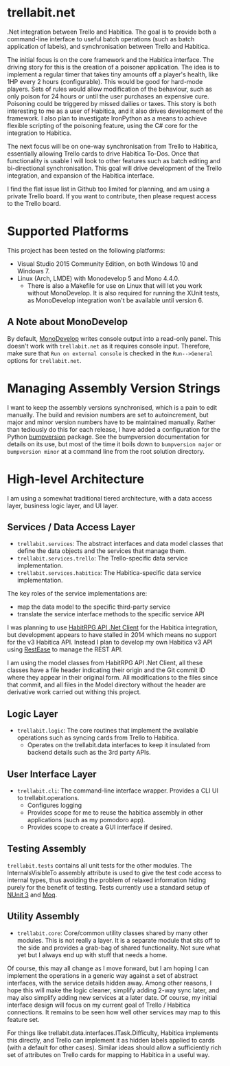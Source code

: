 # trellabit.net
.Net integration between Trello and Habitica. The goal is to provide both
a command-line interface to useful batch operations (such as batch application
of labels), and synchronisation between Trello and Habitica. 

The initial focus is on the core framework and the Habitica interface. The
driving story for this is the creation of a poisoner application. The idea is to
implement a regular timer that takes tiny amounts off a player's health, like
1HP every 2 hours (configurable). This would be good for hard-mode players. Sets
of rules would allow modification of the behaviour, such as only poison for 24
hours or until the user purchases an expensive cure.  Poisoning could be
triggered by missed dailies or taxes. This story is both interesting to me as
a user of Habitica, and it also drives development of the framework. I also plan
to investigate IronPython as a means to achieve flexible scripting of the
poisoning feature, using the C# core for the integration to Habitica.

The next focus will be on one-way synchronisation from Trello to Habitica,
essentially allowing Trello cards to drive Habitica To-Dos.  Once that
functionality is usable I will look to other features such as batch editing and
bi-directional synchronisation.  This goal will drive development of the Trello
integration, and expansion of the Habitica interface.

I find the flat issue list in Github too limited for planning, and am using
a private Trello board. If you want to contribute, then please request access to
the Trello board.

# Supported Platforms
This project has been tested on the following platforms:

* Visual Studio 2015 Community Edition, on both Windows 10 and Windows 7.
* Linux (Arch, LMDE) with Monodevelop 5 and Mono 4.4.0.
  * There is also a Makefile for use on Linux that will let you work without MonoDevelop. 
It is also required for running the XUnit tests, as MonoDevelop integration won't be available
until version 6.

## A Note about MonoDevelop
By default, [MonoDevelop](http://www.monodevelop.com/) writes console output
into a read-only panel.
This doesn't work with `trellabit.net` as it requires console input.
Therefore, make sure that `Run on external console` is checked in the `Run-->General` options for `trellabit.net`.

# Managing Assembly Version Strings
I want to keep the assembly versions synchronised, which is a pain to edit
manually. The build and revision numbers are set to autoincrement, but major and
minor version numbers have to be maintained manually. Rather than tediously do
this for each release, I have added a configuration for the Python
[bumpversion](https://github.com/peritus/bumpversion) package. See the
bumpversion documentation for details on its use, but most of the time it boils
down to `bumpversion major` or `bumpversion minor` at a command line from the
root solution directory.

# High-level Architecture

I am using a somewhat traditional tiered architecture, with a data access layer,
business logic layer, and UI layer.

## Services / Data Access Layer
* `trellabit.services`: The abstract interfaces and data model classes that define the data objects and the services that manage them.
* `trellabit.services.trello`: The Trello-specific data service implementation.
* `trellabit.services.habitica`: The Habitica-specific data service implementation.

The key roles of the service implementations are:
* map the data model to the specific third-party service
* translate the service interface methods to the specific service API

I was planning to use [HabitRPG API .Net Client](https://github.com/marska/habitrpg-api-dotnet-client)
for the Habitica integration, but development appears to have stalled in 2014 which means no
support for the v3 Habitica API. Instead I plan to develop my own Habitica v3 API using 
[RestEase](https://github.com/canton7/RestEase) to manage the REST API.

I am using the model classes from HabitRPG API .Net Client, all these classes
have a file header indicating their origin and the Git commit ID where they
appear in their original form. All modifications to the files since that commit,
and all files in the Model directory without the header are derivative work
carried out withing this project.

## Logic Layer
* `trellabit.logic`: The core routines that implement the available operations such as syncing cards from Trello to Habitica.
    * Operates on the trellabit.data interfaces to keep it insulated from backend details such as the 3rd party APIs.

## User Interface Layer
* `trellabit.cli`: The command-line interface wrapper. Provides a CLI UI to trellabit.operations.
    * Configures logging
    * Provides scope for me to reuse the habitica assembly in other applications (such as my pomodoro app).
    * Provides scope to create a GUI interface if desired.

## Testing Assembly
`trellabit.tests` contains all unit tests for the other modules. The
InternalsVisibleTo assembly attribute is used to give the test code access to
internal types, thus avoiding the problem of relaxed information hiding purely
for the benefit of testing. Tests currently use a standard setup of
[NUnit 3](http://www.nunit.org/) and [Moq](https://github.com/moq/moq4).

## Utility Assembly
* `trellabit.core`: Core/common utility classes shared by many other modules.
This is not really a layer. It is a separate module that sits off to the side
and provides a grab-bag of shared functionality. Not sure what yet but I always
end up with stuff that needs a home.
    
Of course, this may all change as I move forward, but I am hoping I can
implement the operations in a generic way against a set of abstract interfaces,
with the service details hidden away.  Among other reasons, I hope this will
make the logic cleaner, simplify adding 2-way sync later, and may also simplify
adding new services at a later date. Of course, my initial interface design will
focus on my current goal of Trello / Habitica connections. It remains to be seen
how well other services may map to this feature set.

For things like trellabit.data.interfaces.ITask.Difficulty, Habitica implements
this directly, and Trello can implement it as hidden labels applied to cards
(with a default for other cases).  Similar ideas should allow a sufficiently
rich set of attributes on Trello cards for mapping to Habitica in a useful way.
